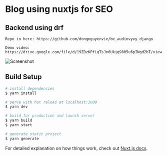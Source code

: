 # Blog using nuxtjs for SEO

## Backend using drf
```
Repo in here: https://github.com/dongnguyenvie/be_audiovyvy_django

Demo video: https://drive.google.com/file/d/19ZDzKPfLqTsJn0Ukjq9805u6pINgd2bT/view
```
![Screenshot](master/static/sreenshot-demo.png)
## Build Setup

```bash
# install dependencies
$ yarn install

# serve with hot reload at localhost:3000
$ yarn dev

# build for production and launch server
$ yarn build
$ yarn start

# generate static project
$ yarn generate
```

For detailed explanation on how things work, check out [Nuxt.js docs](https://nuxtjs.org).
